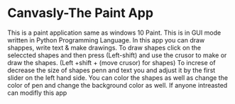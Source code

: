# Canvasly-The Paint App
This is a paint application same as windows 10 Paint.
This is in GUI mode written in Python Programming Language.
In this app you can draw shappes, write text & make drawings. 
To draw shapes click on the seleccted shapes and then press (Left-shift) and use the crusor to make or draw the shapes.
(Left +shift + (move crusor) for shapes)
To increse of decrease the size of shapes penn and text you and adjust it by the first slider on the left hand side.
You can color the shapes as well as change the color of pen and change the background color as well.
If anyone intreasted can modifly this app
